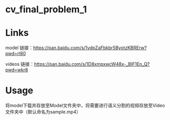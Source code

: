 # cv_final_problem_1

# Links
model 链接：https://pan.baidu.com/s/1vdpZaFbkbr5ByotzKBRErw?pwd=rl80

videos 链接：https://pan.baidu.com/s/1D8xmpxwcW48x-_BIF1En_Q?pwd=wkr8

# Usage
将model下载并存放至Model文件夹中，将需要进行语义分割的视频存放至Video文件夹中（默认命名为sample.mp4）
